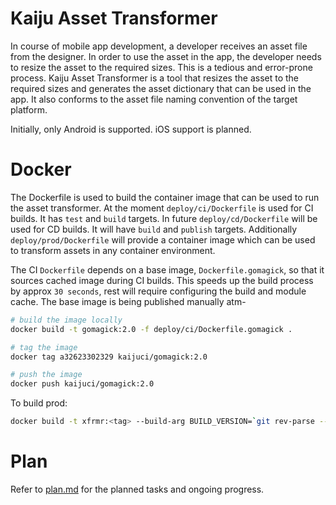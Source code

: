 # Kaiju Asset Transformer

In course of mobile app development, a developer receives an asset file from the designer. In order to use the asset in the app, the developer needs to resize the asset to the required sizes. This is a tedious and error-prone process. Kaiju Asset Transformer is a tool that resizes the asset to the required sizes and generates the asset dictionary that can be used in the app. It also conforms to the asset file naming convention of the target platform.

Initially, only Android is supported. iOS support is planned.

# Docker

The Dockerfile is used to build the container image that can be used to run the asset transformer. At the moment `deploy/ci/Dockerfile` is used for CI builds. It has `test` and `build` targets. In future `deploy/cd/Dockerfile` will be used for CD builds. It will have `build` and `publish` targets. Additionally `deploy/prod/Dockerfile` will provide a container image which can be used to transform assets in any container environment.

The CI `Dockerfile` depends on a base image, `Dockerfile.gomagick`, so that it sources cached image during CI builds. This speeds up the build process by approx `30 seconds`, rest will require configuring the build and module cache. The base image is being published manually atm-

```bash
# build the image locally
docker build -t gomagick:2.0 -f deploy/ci/Dockerfile.gomagick .

# tag the image
docker tag a32623302329 kaijuci/gomagick:2.0

# push the image
docker push kaijuci/gomagick:2.0
```

To build prod:

```bash
docker build -t xfrmr:<tag> --build-arg BUILD_VERSION=`git rev-parse --short HEAD` -f deploy/prod/Dockerfile .
```

# Plan

Refer to [plan.md](plan.md) for the planned tasks and ongoing progress.
